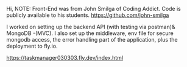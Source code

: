 Hi,
NOTE: Front-End was from John Smilga of Coding Addict. Code is publicly available to his students.
https://github.com/john-smilga


I worked on setting up the backend API (with testing via postman)& MongoDB -(MVC).
I also set up the middleware, env file for secure mongodb access, the error handling part of the application, plus the deployment to fly.io.

https://taskmanager030303.fly.dev/index.html
